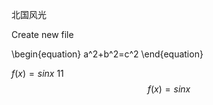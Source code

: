 北国风光

Create new file

\begin{equation} a^2+b^2=c^2 \end{equation}

$f(x) = sinx$ 11  
$$f(x)=sinx$$
